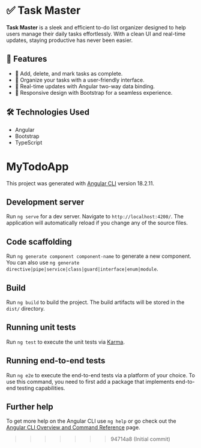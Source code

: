 # ✅ Task Master  

**Task Master** is a sleek and efficient to-do list organizer designed to help users manage their daily tasks effortlessly. With a clean UI and real-time updates, staying productive has never been easier.  

## 🚀 Features  
- 📝 Add, delete, and mark tasks as complete.  
- 📅 Organize your tasks with a user-friendly interface.  
- 🔄 Real-time updates with Angular two-way data binding.  
- 🎨 Responsive design with Bootstrap for a seamless experience.  

## 🛠 Technologies Used  
- Angular  
- Bootstrap  
- TypeScript  

# MyTodoApp

This project was generated with [Angular CLI](https://github.com/angular/angular-cli) version 18.2.11.

## Development server

Run `ng serve` for a dev server. Navigate to `http://localhost:4200/`. The application will automatically reload if you change any of the source files.

## Code scaffolding

Run `ng generate component component-name` to generate a new component. You can also use `ng generate directive|pipe|service|class|guard|interface|enum|module`.

## Build

Run `ng build` to build the project. The build artifacts will be stored in the `dist/` directory.

## Running unit tests

Run `ng test` to execute the unit tests via [Karma](https://karma-runner.github.io).

## Running end-to-end tests

Run `ng e2e` to execute the end-to-end tests via a platform of your choice. To use this command, you need to first add a package that implements end-to-end testing capabilities.

## Further help

To get more help on the Angular CLI use `ng help` or go check out the [Angular CLI Overview and Command Reference](https://angular.dev/tools/cli) page.
>>>>>>> 94714a8 (Initial commit)
